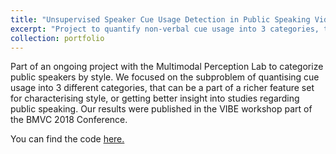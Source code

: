 ```yaml
---
title: "Unsupervised Speaker Cue Usage Detection in Public Speaking Videos"
excerpt: "Project to quantify non-verbal cue usage into 3 categories, to be used as a higher level feature. Published in BMVC VIBE 2018.<br/><img src='/images/bmvc.png'>"
collection: portfolio
---
```


Part of an ongoing project with the Multimodal Perception Lab to categorize public speakers by style. We focused on the subproblem of quantising cue usage into 3 different categories, that can be a part of a richer feature set for characterising style, or getting better insight into studies regarding public speaking. Our results were published in the VIBE workshop part of the BMVC 2018 Conference.

You can find the code [here.](https://github.com/anshul-gupta24/Unsupervised-Cue-Usage)
